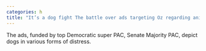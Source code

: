 ```yaml
---
categories: h
title: "It’s a dog fight The battle over ads targeting Oz regarding animal abuse"
---
```

The ads, funded by top Democratic super PAC, Senate Majority PAC, depict dogs in various forms of distress.